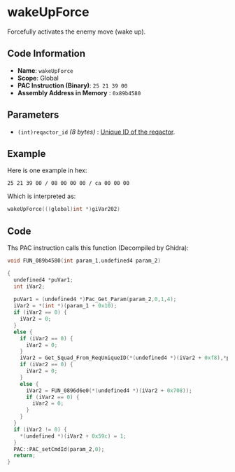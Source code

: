 # wakeUpForce

Forcefully activates the enemy move (wake up).

## Code Information

- **Name**: `wakeUpForce`
- **Scope**: Global
- **PAC Instruction (Binary)**: `25 21 39 00`
- **Assembly Address in Memory** : `0x89b4580`

## Parameters

- `(int)reqactor_id` *(8 bytes)* : [Unique ID of the reqactor](./setreqactoruniqueid.md).

## Example

Here is one example in hex:

```25 21 39 00 / 08 00 00 00 / ca 00 00 00```

Which is interpreted as:

```c
wakeUpForce(((global)int *)giVar202)
```

## Code

Ths PAC instruction calls this function (Decompiled by Ghidra):

```c
void FUN_089b4580(int param_1,undefined4 param_2)

{
  undefined4 *puVar1;
  int iVar2;
  
  puVar1 = (undefined4 *)Pac_Get_Param(param_2,0,1,4);
  iVar2 = *(int *)(param_1 + 0x10);
  if (iVar2 == 0) {
    iVar2 = 0;
  }
  else {
    if (iVar2 == 0) {
      iVar2 = 0;
    }
    iVar2 = Get_Squad_From_ReqUniqueID(*(undefined4 *)(iVar2 + 0xf8),*puVar1);
    if (iVar2 == 0) {
      iVar2 = 0;
    }
    else {
      iVar2 = FUN_0896d6e0(*(undefined4 *)(iVar2 + 0x708));
      if (iVar2 == 0) {
        iVar2 = 0;
      }
    }
  }
  if (iVar2 != 0) {
    *(undefined *)(iVar2 + 0x59c) = 1;
  }
  PAC::PAC_setCmdId(param_2,0);
  return;
}
```

